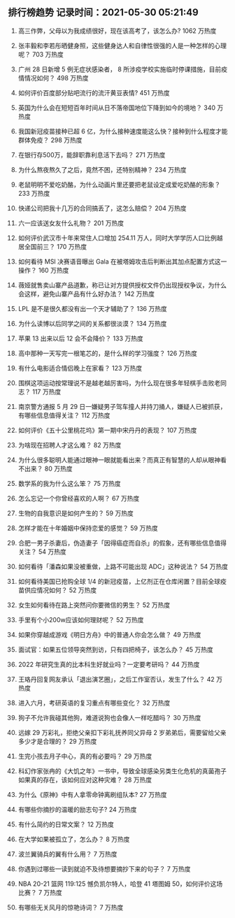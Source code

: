 
## 排行榜趋势 记录时间：2021-05-30 05:21:49
  
  1. 高三作弊，父母以为我成绩很好，现在该高考了，该怎么办? 1062 万热度
    
  2. 张丰毅和李若彤晒健身照，这些健身达人和自律性很强的人是一种怎样的心理呢？ 703 万热度
    
  3. 广州 28 日新增 5 例无症状感染者， 8 所涉疫学校实施临时停课措施，目前疫情情况如何？ 498 万热度
    
  4. 如何评价百度部分贴吧流行的流汗黄豆表情? 451 万热度
    
  5. 英国为什么会在短短百年时间从日不落帝国地位下降到如今的境地？ 340 万热度
    
  6. 我国新冠疫苗接种已超 6 亿，为什么接种速度能这么快？接种到什么程度才能群体免疫？ 298 万热度
    
  7. 在银行存500万，能辞职靠利息活下去吗？ 271 万热度
    
  8. 为什么熬夜熬久了之后，竟然不困，还特别精神？ 234 万热度
    
  9. 老鼠明明不爱吃奶酪，为什么动画片里还要把老鼠设定成爱吃奶酪的形象？ 233 万热度
    
  10. 快递公司把我十几万的合同搞丢了，这怎么赔偿？ 204 万热度
    
  11. 六一应该送女友什么礼物？ 201 万热度
    
  12. 如何评价武汉市十年来常住人口增加 254.11 万人，同时大学学历人口比例越居全国前三？ 170 万热度
    
  13. 如何看待 MSI 决赛语音曝出 Gala 在被塔姆攻击后判断出其加点配置方式这一操作？ 160 万热度
    
  14. 薇娅就售卖山寨产品道歉，称已让对方提供授权文件仍出现授权争议，为什么会这样，避免山寨产品有什么好办法？ 142 万热度
    
  15. LPL 是不是很久都没有出一个天才辅助了？ 136 万热度
    
  16. 为什么读博以后同学之间的关系都很淡漠？ 134 万热度
    
  17. 苹果 13 出来以后 12 会不会降价？ 133 万热度
    
  18. 高中那种一天写完一根笔芯的，是什么样的学习强度？ 126 万热度
    
  19. 有什么电影适合情侣晚上在家看？ 123 万热度
    
  20. 围棋这项运动按常理说不是越老越厉害吗，为什么现在很多年轻棋手击败老同志？ 117 万热度
    
  21. 南京警方通报 5 月 29 日一嫌疑男子驾车撞人并持刀捅人，嫌疑人已被抓获，有哪些信息值得关注？ 112 万热度
    
  22. 如何评价《五十公里桃花坞》第一期中宋丹丹的表现？ 107 万热度
    
  23. 为啥现在招聘人才这么难？ 82 万热度
    
  24. 为什么很多聪明人能通过眼神一眼就能看出来？而真正有智慧的人却从眼神看不出来？ 80 万热度
    
  25. 数学系的我为什么这么笨？ 75 万热度
    
  26. 怎么忘记一个你曾经喜欢的人啊？ 67 万热度
    
  27. 生物的自我意识是如何产生的？ 59 万热度
    
  28. 怎样才能在十年婚姻中保持恋爱的感觉？ 59 万热度
    
  29. 合肥一男子杀妻后，伪造妻子「因得癌症而自杀」的假象，还有哪些信息值得关注？ 54 万热度
    
  30. 如何看待「潘森如果没被重做，上路不可能出现 ADC」这种说法？ 54 万热度
    
  31. 如何看待美国已抢购全球 1/4 的新冠疫苗，上亿剂正在仓库闲置？目前全球疫苗供应情况如何？ 52 万热度
    
  32. 女生如何看待在路上突然问你要微信的男生？ 52 万热度
    
  33. 手里有个小200w应该如何理财呢？ 52 万热度
    
  34. 如果你穿越成游戏《明日方舟》中的普通人你会怎么做？ 49 万热度
    
  35. 面试官：如果五位领导突然到访，只有四把椅子，该怎么办？ 45 万热度
    
  36. 2022 年研究生真的比本科生好就业吗？一定要考研吗？ 44 万热度
    
  37. 王珞丹回复网友承认「退出演艺圈」，之后工作室否认，发生了什么？ 42 万热度
    
  38. 进入六月，考研英语的复习重点有哪些变化？ 32 万热度
    
  39. 狗子不允许我碰其他狗，难道说狗也会像人一样吃醋吗？ 30 万热度
    
  40. 远嫁 29 万彩礼，拒绝父亲扣下彩礼抚养同父异母 2 岁弟弟后，需要留给父亲多少才是合理的？ 29 万热度
    
  41. 生完小孩去月子中心，真的有必要吗？ 29 万热度
    
  42. 科幻作家张冉的《大饥之年》一书中，导致全球感染另类生化危机的真菌孢子如果真的存在，该如何应对这种灾难？ 28 万热度
    
  43. 为什么《原神》中有人拿零命钟离刷组队本? 27 万热度
    
  44. 有哪些你摘抄的温暖的励志句子? 24 万热度
    
  45. 有什么简约的日常文案？ 12 万热度
    
  46. 在大学如果被孤立了，怎么办？ 8 万热度
    
  47. 波兰翼骑兵的翼有什么用？ 7 万热度
    
  48. 你遇到过哪些一读到就迫不及待想要摘抄下来的句子？ 7 万热度
    
  49. NBA 20-21 篮网 119:125 憾负凯尔特人，哈登 41 塔图姆 50，如何评价这场比赛？ 7 万热度
    
  50. 有哪些无关风月的惊艳诗词？ 7 万热度
    